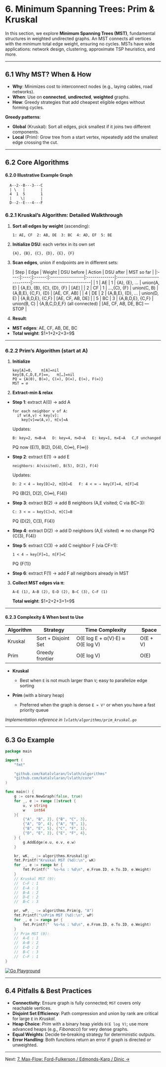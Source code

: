 # 6. Minimum Spanning Trees: Prim & Kruskal

In this section, we explore **Minimum Spanning Trees (MST)**, fundamental structures in weighted undirected graphs. An MST connects all vertices with the minimum total edge weight, ensuring no cycles. MSTs have wide applications: network design, clustering, approximate TSP heuristics, and more.

---

## 6.1 Why MST? When & How

* **Why**: Minimizes cost to interconnect nodes (e.g., laying cables, road networks).
* **When**: Use on **connected**, **undirected**, **weighted** graphs.
* **How**: Greedy strategies that add cheapest eligible edges without forming cycles.

**Greedy patterns**:

* **Global** (Kruskal): Sort all edges, pick smallest if it joins two different components.
* **Local** (Prim): Grow tree from a start vertex, repeatedly add the smallest edge crossing the cut.

---

## 6.2 Core Algorithms

#### 6.2.0 Illustrative Example Graph

```text        
  A--2--B---3---C
  | \   |       |
  4  1  5       1
  |    \|       |
  D--2--E---4---F
```

### 6.2.1 Kruskal’s Algorithm: Detailed Walkthrough

1. **Sort all edges by weight** (ascending):

   ```
   1: AE, CF  2: AB, DE  3: BC  4: AD, EF  5: BE
   ```

2. **Initialize DSU**: each vertex in its own set

   ```
   {A}, {B}, {C}, {D}, {E}, {F}
   ```

3. **Scan edges**, union if endpoints are in different sets:

   | Step | Edge | Weight | DSU before       | Action        | DSU after                     | MST so far                   |
         |:----:|:----:|:------:|:-----------------|:--------------|:------------------------------|:-----------------------------|
   |  1   |  AE  |   1    | {A}, {E}, …      | union(A, E)   | {A,E}, {B}, {C}, {D}, {F}     | \[AE]                        |
   |  2   |  CF  |   1    | …,{C}, {F}       | union(C,   B) | {A,B,E}, {C,F}, {D}           | \[AE, CF, AB]                |
   |  4   |  DE  |   2    | {A,B,E}, {D}, …  | union(D, E)   | {A,B,D,E}, {C,F}              | \[AE, CF, AB, DE]            |
   |  5   |  BC  |   3    | {A,B,D,E}, {C,F} | union(B, C)   | {A,B,C,D,E,F} (all connected) | \[AE, CF, AB, DE, BC] — STOP |

4. **Result**:

* **MST edges**: AE, CF, AB, DE, BC
* **Total weight**: \$1+1+2+2+3=9\$

---

### 6.2.2 Prim’s Algorithm (start at A)

1. **Initialize**

   ```
   key[A]=0,    π[A]=nil   
   key[B,C,D,E,F]=∞,   π[…]=nil   
   PQ = {A(0), B(∞), C(∞), D(∞), E(∞), F(∞)}   
   MST = ∅
   ```

2. **Extract-min & relax**

* **Step 1**: extract A(0) → add A

  ```
  for each neighbor v of A:
    if w(A,v) < key[v]:
      key[v]=w(A,v), π[v]=A
  ```

  Updates:

  ```
  B: key=2, π=B→A   D: key=4, π=D→A   E: key=1, π=E→A   C,F unchanged
  ```

  PQ now {E(1), B(2), D(4), C(∞), F(∞)}

* **Step 2**: extract E(1) → add E

  ```
  neighbors: A(visited), B(5), D(2), F(4)
  ```

  Updates:

  ```
  D: 2 < 4 ⇒ key[D]=2, π[D]=E   F: 4 < ∞ ⇒ key[F]=4, π[F]=E
  ```

  PQ {B(2), D(2), C(∞), F(4)}

* **Step 3**: extract B(2) → add B
  neighbors (A,E visited; C via BC=3):

  ```
  C: 3 < ∞ ⇒ key[C]=3, π[C]=B
  ```

  PQ {D(2), C(3), F(4)}

* **Step 4**: extract D(2) → add D
  neighbors (A,E visited) ⇒ no change
  PQ {C(3), F(4)}

* **Step 5**: extract C(3) → add C
  neighbor F (via CF=1):

  ```
  1 < 4 ⇒ key[F]=1, π[F]=C
  ```

  PQ {F(1)}

* **Step 6**: extract F(1) → add F
  all neighbors already in MST

3. **Collect MST edges via π**:

   ```
   A–E (1), A–B (2), E–D (2), B–C (3), C–F (1)
   ```

   **Total weight**: \$1+2+2+3+1=9\$

---

#### 6.2.3 Complexity & When best to Use

| Algorithm | Strategy            | Time Complexity                  | Space    |
|-----------|---------------------|----------------------------------|----------|
| Kruskal   | Sort + Disjoint Set | O(E log E + α(V)·E) ≈ O(E log V) | O(E + V) |
| Prim      | Greedy frontier     | O(E log V)                       | O(E)     |
* **Kruskal**

    * Best when `E` is not much larger than `V`; easy to parallelize edge sorting
* **Prim** (with a binary heap)

    * Preferred when the graph is dense `E ≈ V²` or when you have a fast priority queue


*Implementation reference in `lvlath/algorithms/prim_kruskal.go`*

---

## 6.3 Go Example

```go
package main

import (
    "fmt"

    "github.com/katalvlaran/lvlath/algorithms"
    "github.com/katalvlaran/lvlath/core"
)

func main() {
    g := core.NewGraph(false, true)
    for _, e := range []struct {
        u, v string
        w    int64
    }{
        {"A", "B", 2}, {"B", "C", 3},
        {"A", "D", 4}, {"A", "E", 1},
        {"B", "E", 5}, {"C", "F", 1},
        {"D", "E", 2}, {"E", "F", 4},
    } {
        g.AddEdge(e.u, e.v, e.w)
    }

    kr, wK, _ := algorithms.Kruskal(g)
    fmt.Printf("Kruskal MST (%d):\n", wK)
    for _, e := range kr {
        fmt.Printf("  %s—%s : %d\n", e.From.ID, e.To.ID, e.Weight)
    }
    // Kruskal MST (9):
    //  C—F : 1
    //  E—A : 1
    //  B—A : 2
    //  D—E : 2
    //  B—C : 3

    pr, wP, _ := algorithms.Prim(g, "A")
    fmt.Printf("\nPrim MST (%d):\n", wP)
    for _, e := range pr {
        fmt.Printf("  %s—%s : %d\n", e.From.ID, e.To.ID, e.Weight)
    }
    // Prim MST (9):
    //  A—E : 1
    //  A—B : 2
    //  E—D : 2
    //  B—C : 3
    //  C—F : 1
}
```

[![Go Playground](https://img.shields.io/badge/Go_Playground-PrimKruskal-blue?logo=go)](https://go.dev/play/p/2DxXQoLAa_J)

---

## 6.4 Pitfalls & Best Practices

* **Connectivity**: Ensure graph is fully connected; `MST` covers only reachable vertices.
* **Disjoint Set Efficiency**: Path compression and union by rank are critical for large `E` in *Kruskal*.
* **Heap Choice**: *Prim* with a binary heap yields `O(E log V)`; use more advanced heaps (e.g., *Fibonacci*) for very dense graphs.
* **Equal Weights**: Decide tie‑breaking strategy for deterministic outputs.
* **Error Handling**: Both functions return an error if graph is directed or unweighted.

---


Next: [7. Max-Flow: Ford-Fulkerson / Edmonds-Karp / Dinic →](MAX_FLOW.md)
